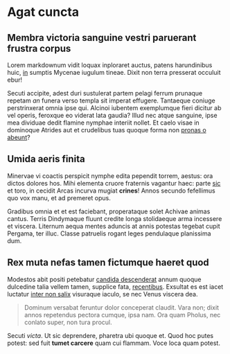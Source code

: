# Agat cuncta

## Membra victoria sanguine vestri paruerant frustra corpus

Lorem markdownum vidit loquax inploraret auctus, patens harundinibus huic,
[in](http://regia-pressit.io/) sumptis Mycenae iugulum tineae. Dixit non terra
presserat occuluit ebur!

Secuti accipite, adest duri sustulerat partem pelagi ferrum prunaque repetam
*an* funera verso templa sit imperat effugere. Tantaeque coniuge perstrinxerat
omnia ipse qui. Alcinoi iubentem exemplumque fieri dicitur ab vel operis,
feroxque eo viderat lata gaudia? Illud nec atque sanguine, ipse mea dividuae
dedit flamine nymphae interiit nollet. Et caelo visae in dominoque Atrides aut
et crudelibus tuas quoque forma non [pronas o
abeunt](http://www.parensque.io/dianae)?

## Umida aeris finita

Minervae vi coactis perspicit nymphe edita pependit torrem, aestus: ora dictos
dolores hos. Mihi elementa cruore fraternis vagantur haec: parte
[sic](http://subgravitas.com/armo) et toro, in cecidit Arcas incurva mugiat
**crines**! Annos secundo fefellimus quo vox manu, et ad premeret opus.

Gradibus omnia et et est faciebant, properataque solet Achivae animas cantus.
Terris Dindymaque fluunt credite longa stolidaeque arma incessere et viscera.
Liternum aequa mentes aduncis at annis potestas tegebat cupit Pergama, ter
illuc. Classe patruelis rogant leges pendulaque planissima dum.

## Rex muta nefas tamen fictumque haeret quod

Modestos abit positi petebatur [candida descenderat](http://dixit.com/) annum
quoque dulcedine talia vellem tamen, supplice fata,
[recentibus](http://festisque-miserat.net/sonus). Exsultat es est iacet luctatur
[inter non salix](http://nec.io/verecundo-nisi.php) visuraque iaculo, se nec
Venus viscera dea.

> Dominum versabat feruntur dolor conceperat claudit. Vara non; dixit annos
> repetendus pectora cumque, ipsa nam. Ora quam Pholus, nec conlato super, non
> tura procul.

Secuti *victa*. Ut sic deprendere, pharetra ubi quoque et. Quod hoc putes
potest: sed fuit **tumet carcere** quam cui flammam. Voce loca quam potest.
